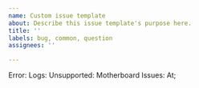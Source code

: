 ```yaml
---
name: Custom issue template
about: Describe this issue template's purpose here.
title: ''
labels: bug, common, question
assignees: ''

---
```


Error: 
Logs: 
Unsupported: 
Motherboard Issues: 
At;
